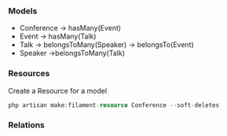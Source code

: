 ### Models
* Conference
    -> hasMany(Event)
* Event
    -> hasMany(Talk)
* Talk
    -> belongsToMany(Speaker)
    -> belongsTo(Event)
* Speaker
    ->belongsToMany(Talk)

### Resources
Create a Resource for a model
```php
php artisan make:filament-resource Conference --soft-deletes
```

### Relations
```php

```
